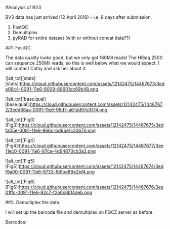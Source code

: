 #Analysis of BV3

BV3 data has just arrived (12 April 2016) - i.e. 8 days after submission. 

1. FastQC
2. Demultiplex 
3. pyRAD for entire dataset (with or without concat data??)



##1. FastQC

The data quality looks good, but we only got 160Mil reads! The HiSeq 2500 can sequence 250Mil reads, so this is well below what we would expect. I will contact Cathy and ask her about it. 


![alt_txt][stats]
[stats]:https://cloud.githubusercontent.com/assets/12142475/14467673/3ede09c4-0091-11e6-8009-89601dc69b48.png


![alt_txt][base.qual]
[base.qual]:https://cloud.githubusercontent.com/assets/12142475/14467672/3edd88aa-0091-11e6-99d7-a61dd97e3f74.png

![alt_txt][Fig3]
[Fig3]:https://cloud.githubusercontent.com/assets/12142475/14467675/3edfa05e-0091-11e6-966c-bd6be1c20670.png

![alt_txt][Fig4]
[Fig4]:https://cloud.githubusercontent.com/assets/12142475/14467677/3ee11ec0-0091-11e6-87ca-4d94870cb3a2.png

![alt_txt][Fig5]
[Fig5]:https://cloud.githubusercontent.com/assets/12142475/14467674/3edf9a00-0091-11e6-9733-fb5be86e2bf4.png

![alt_txt][Fig6]
[Fig6]:https://cloud.githubusercontent.com/assets/12142475/14467676/3ee01ffc-0091-11e6-92c7-f2a0c6bf4deb.png



##2. Demultiplex the data

I will set up the barcode file and demultiplex on FGCZ server as before. 

Barcodes: 












